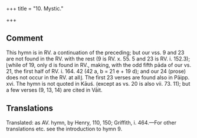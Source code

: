 +++
title = "10. Mystic."

+++
## Comment
This hymn is in RV. a continuation of the preceding; but our vss. 9 and 23 are not found in the RV. with the rest (9 is RV. x. 55. 5 and 23 is RV. i. 152.3); ⌊while of 19, only d is found in RV., making, with the odd fifth pāda of our vs. 21, the first half of RV. i. 164. 42 (42 a, b = 21 e + 19 d); and our 24 (prose) does not occur in the RV. at all⌋. The first 23 verses are found also in Pāipp. xvi. The hymn is not quoted in Kāuś. (except as vs. 20 is also vii. 73. 11); but a few verses (9, 13, 14) are cited in Vāit.


## Translations
Translated: as AV. hymn, by Henry, 110, 150; Griffith, i. 464.—For other translations etc. see the introduction to hymn 9.
